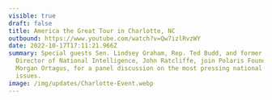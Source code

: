 ```yaml
---
visible: true
draft: false
title: America the Great Tour in Charlotte, NC
outbound: https://www.youtube.com/watch?v=Qw7izlRvzWY
date: 2022-10-17T17:11:21.966Z
summary: Special guests Sen. Lindsey Graham, Rep. Ted Budd, and former U.S.
  Director of National Intelligence, John Ratcliffe, join Polaris Founder,
  Morgan Ortagus, for a panel discussion on the most pressing national security
  issues.
image: /img/updates/Charlotte-Event.webp
---
```

